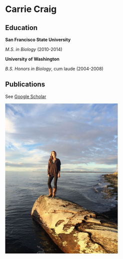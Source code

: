 # Carrie Craig
## Education
**San Francisco State University**

*M.S. in Biology* (2010-2014)

**University of Washington**

*B.S. Honors in Biology*, cum laude (2004-2008)
## Publications
See [Google Scholar](https://scholar.google.com/citations?user=IcXciKsAAAAJ&hl=en)

<img src="IMG_1215.jpg" alt="Carrie on the beach" width="360" height="480" />
